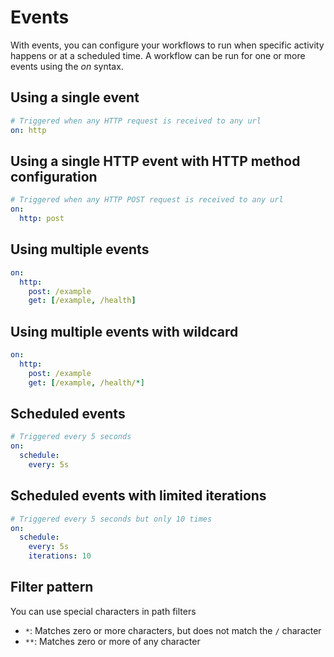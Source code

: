 # Events

With events, you can configure your workflows to run when specific activity happens or at a scheduled time. A workflow can be run for one or more events using the *on* syntax.

## Using a single event

```yaml
# Triggered when any HTTP request is received to any url
on: http
```

## Using a single HTTP event with HTTP method configuration

```yaml
# Triggered when any HTTP POST request is received to any url
on: 
  http: post
```

## Using multiple events
```yaml
on: 
  http:
    post: /example
    get: [/example, /health]
```

## Using multiple events with wildcard
```yaml
on: 
  http:
    post: /example
    get: [/example, /health/*]
```

## Scheduled events
```yaml
# Triggered every 5 seconds
on:
  schedule:
    every: 5s
```

## Scheduled events with limited iterations
```yaml
# Triggered every 5 seconds but only 10 times
on:
  schedule:
    every: 5s
    iterations: 10
```

## Filter pattern

You can use special characters in path filters

- `*`: Matches zero or more characters, but does not match the `/` character
- `**`: Matches zero or more of any character